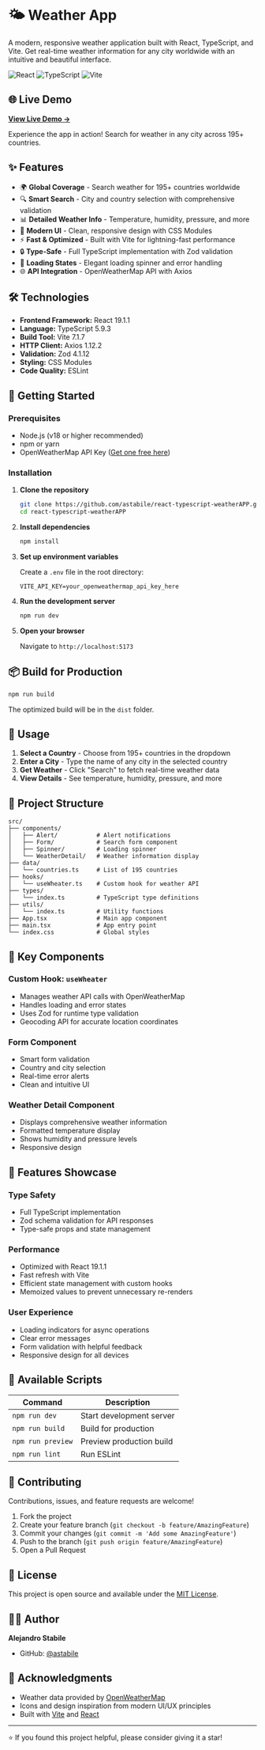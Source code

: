 # 🌤️ Weather App

A modern, responsive weather application built with React, TypeScript, and Vite. Get real-time weather information for any city worldwide with an intuitive and beautiful interface.

![React](https://img.shields.io/badge/React-19.1.1-61DAFB?style=flat&logo=react&logoColor=white)
![TypeScript](https://img.shields.io/badge/TypeScript-5.9.3-3178C6?style=flat&logo=typescript&logoColor=white)
![Vite](https://img.shields.io/badge/Vite-7.1.7-646CFF?style=flat&logo=vite&logoColor=white)

## 🌐 Live Demo

**[View Live Demo →](https://astabile-react-typescript-weatherapp.netlify.app/)**

Experience the app in action! Search for weather in any city across 195+ countries.

## ✨ Features

- 🌍 **Global Coverage** - Search weather for 195+ countries worldwide
- 🔍 **Smart Search** - City and country selection with comprehensive validation
- 📊 **Detailed Weather Info** - Temperature, humidity, pressure, and more
- 🎨 **Modern UI** - Clean, responsive design with CSS Modules
- ⚡ **Fast & Optimized** - Built with Vite for lightning-fast performance
- 🔒 **Type-Safe** - Full TypeScript implementation with Zod validation
- 🎯 **Loading States** - Elegant loading spinner and error handling
- 🌐 **API Integration** - OpenWeatherMap API with Axios

## 🛠️ Technologies

- **Frontend Framework:** React 19.1.1
- **Language:** TypeScript 5.9.3
- **Build Tool:** Vite 7.1.7
- **HTTP Client:** Axios 1.12.2
- **Validation:** Zod 4.1.12
- **Styling:** CSS Modules
- **Code Quality:** ESLint

## 🚀 Getting Started

### Prerequisites

- Node.js (v18 or higher recommended)
- npm or yarn
- OpenWeatherMap API Key ([Get one free here](https://openweathermap.org/api))

### Installation

1. **Clone the repository**
   ```bash
   git clone https://github.com/astabile/react-typescript-weatherAPP.git
   cd react-typescript-weatherAPP
   ```

2. **Install dependencies**
   ```bash
   npm install
   ```

3. **Set up environment variables**
   
   Create a `.env` file in the root directory:
   ```env
   VITE_API_KEY=your_openweathermap_api_key_here
   ```

4. **Run the development server**
   ```bash
   npm run dev
   ```

5. **Open your browser**
   
   Navigate to `http://localhost:5173`

## 📦 Build for Production

```bash
npm run build
```

The optimized build will be in the `dist` folder.

## 🎯 Usage

1. **Select a Country** - Choose from 195+ countries in the dropdown
2. **Enter a City** - Type the name of any city in the selected country
3. **Get Weather** - Click "Search" to fetch real-time weather data
4. **View Details** - See temperature, humidity, pressure, and more

## 📁 Project Structure

```
src/
├── components/
│   ├── Alert/           # Alert notifications
│   ├── Form/            # Search form component
│   ├── Spinner/         # Loading spinner
│   └── WeatherDetail/   # Weather information display
├── data/
│   └── countries.ts     # List of 195 countries
├── hooks/
│   └── useWheater.ts    # Custom hook for weather API
├── types/
│   └── index.ts         # TypeScript type definitions
├── utils/
│   └── index.ts         # Utility functions
├── App.tsx              # Main app component
├── main.tsx             # App entry point
└── index.css            # Global styles
```

## 🔑 Key Components

### Custom Hook: `useWheater`
- Manages weather API calls with OpenWeatherMap
- Handles loading and error states
- Uses Zod for runtime type validation
- Geocoding API for accurate location coordinates

### Form Component
- Smart form validation
- Country and city selection
- Real-time error alerts
- Clean and intuitive UI

### Weather Detail Component
- Displays comprehensive weather information
- Formatted temperature display
- Shows humidity and pressure levels
- Responsive design

## 🌟 Features Showcase

### Type Safety
- Full TypeScript implementation
- Zod schema validation for API responses
- Type-safe props and state management

### Performance
- Optimized with React 19.1.1
- Fast refresh with Vite
- Efficient state management with custom hooks
- Memoized values to prevent unnecessary re-renders

### User Experience
- Loading indicators for async operations
- Clear error messages
- Form validation with helpful feedback
- Responsive design for all devices

## 📝 Available Scripts

| Command | Description |
|---------|-------------|
| `npm run dev` | Start development server |
| `npm run build` | Build for production |
| `npm run preview` | Preview production build |
| `npm run lint` | Run ESLint |

## 🤝 Contributing

Contributions, issues, and feature requests are welcome!

1. Fork the project
2. Create your feature branch (`git checkout -b feature/AmazingFeature`)
3. Commit your changes (`git commit -m 'Add some AmazingFeature'`)
4. Push to the branch (`git push origin feature/AmazingFeature`)
5. Open a Pull Request

## 📄 License

This project is open source and available under the [MIT License](LICENSE).

## 👨‍💻 Author

**Alejandro Stabile**

- GitHub: [@astabile](https://github.com/astabile)

## 🙏 Acknowledgments

- Weather data provided by [OpenWeatherMap](https://openweathermap.org/)
- Icons and design inspiration from modern UI/UX principles
- Built with [Vite](https://vite.dev/) and [React](https://react.dev/)

---

⭐ If you found this project helpful, please consider giving it a star!
